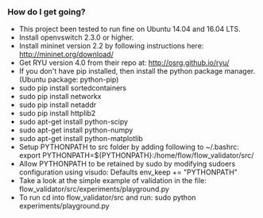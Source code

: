 ### How do I get going? ###

* This project been tested to run fine on Ubuntu 14.04 and 16.04 LTS. 
* Install openvswitch 2.3.0 or higher.
* Install mininet version 2.2 by following instructions here: http://mininet.org/download/
* Get RYU version 4.0 from their repo at: http://osrg.github.io/ryu/
* If you don't have pip installed, then install the python package manager. (Ubuntu package: python-pip)
* sudo pip install sortedcontainers
* sudo pip install networkx
* sudo pip install netaddr
* sudo pip install httplib2
* sudo apt-get install python-scipy
* sudo apt-get install python-numpy
* sudo apt-get install python-matplotlib
* Setup PYTHONPATH to src folder by adding following to ~/.bashrc: export PYTHONPATH=${PYTHONPATH}:/home/flow/flow_validator/src/ 
* Allow PYTHONPATH to be retained by sudo by modifying sudoers configuration using visudo: Defaults env_keep += "PYTHONPATH"
* Take a look at the simple example of validation in the file: flow_validator/src/experiments/playground.py
* To run cd into flow_validator/src and run: sudo python experiments/playground.py
